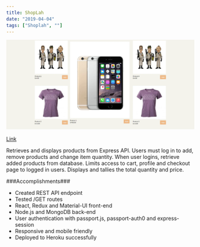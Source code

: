 ```yaml
---
title: ShopLah
date: "2019-04-04"
tags: ["Shoplah", ""]
---
```


![ShopLah front page](../assets/shoplah.webp "ShopLah front page")

[Link](https://jenlky-shopping-cart.herokuapp.com/)

Retrieves and displays products from Express API. Users must log in to add, remove products and change item quantity. 
When user logins, retrieve added products from database. Limits access to cart, profile and checkout page to logged in users. 
Displays and tallies the total quantity and price. 

###Accomplishments###
- Created REST API endpoint
- Tested /GET routes
- React, Redux and Material-UI front-end
- Node.js and MongoDB back-end
- User authentication with passport.js, passport-auth0 and express-session
- Responsive and mobile friendly
- Deployed to Heroku successfully